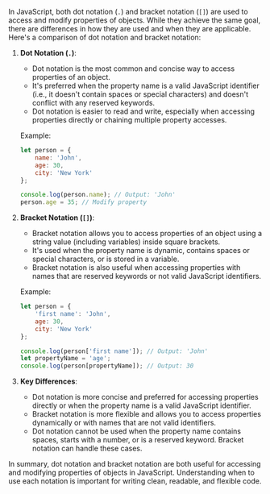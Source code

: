 In JavaScript, both dot notation (`.`) and bracket notation (`[]`) are used to access and modify properties of objects. While they achieve the same goal, there are differences in how they are used and when they are applicable. Here's a comparison of dot notation and bracket notation:

1. **Dot Notation (`.`)**:
   - Dot notation is the most common and concise way to access properties of an object.
   - It's preferred when the property name is a valid JavaScript identifier (i.e., it doesn't contain spaces or special characters) and doesn't conflict with any reserved keywords.
   - Dot notation is easier to read and write, especially when accessing properties directly or chaining multiple property accesses.

   Example:
   ```javascript
   let person = {
       name: 'John',
       age: 30,
       city: 'New York'
   };

   console.log(person.name); // Output: 'John'
   person.age = 35; // Modify property
   ```

2. **Bracket Notation (`[]`)**:
   - Bracket notation allows you to access properties of an object using a string value (including variables) inside square brackets.
   - It's used when the property name is dynamic, contains spaces or special characters, or is stored in a variable.
   - Bracket notation is also useful when accessing properties with names that are reserved keywords or not valid JavaScript identifiers.

   Example:
   ```javascript
   let person = {
       'first name': 'John',
       age: 30,
       city: 'New York'
   };

   console.log(person['first name']); // Output: 'John'
   let propertyName = 'age';
   console.log(person[propertyName]); // Output: 30
   ```

3. **Key Differences**:
   - Dot notation is more concise and preferred for accessing properties directly or when the property name is a valid JavaScript identifier.
   - Bracket notation is more flexible and allows you to access properties dynamically or with names that are not valid identifiers.
   - Dot notation cannot be used when the property name contains spaces, starts with a number, or is a reserved keyword. Bracket notation can handle these cases.

In summary, dot notation and bracket notation are both useful for accessing and modifying properties of objects in JavaScript. Understanding when to use each notation is important for writing clean, readable, and flexible code.